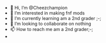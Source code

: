 - 👋 Hi, I’m @Cheezchampion
- 👀 I’m interested in making fnf mods
- 🌱 I’m currently learning am a 2nd  grader ;-;
- 💞️ I’m looking to collaborate on nothing
- 📫 How to reach me am a 2nd grader;-;
- 

<!---
Cheezchampion/Cheezchampion is a ✨ special ✨ repository because its `README.md` (this file) appears on your GitHub profile.
You can click the Preview link to take a look at your changes.
--->
